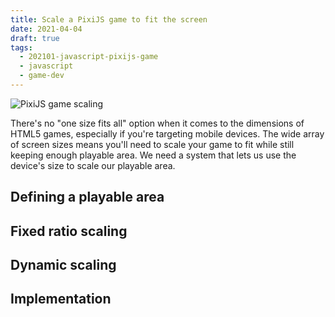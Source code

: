 ```yaml
---
title: Scale a PixiJS game to fit the screen
date: 2021-04-04
draft: true
tags:
  - 202101-javascript-pixijs-game
  - javascript
  - game-dev
---
```


![PixiJS game scaling](/scale-to-fit-screen-pixijs/header.png)

There's no "one size fits all" option when it comes to the dimensions of HTML5 games, especially if you're targeting mobile devices. The wide array of screen sizes means you'll need to scale your game to fit while still keeping enough playable area. We need a system that lets us use the device's size to scale our playable area.

## Defining a playable area
## Fixed ratio scaling
## Dynamic scaling
## Implementation
